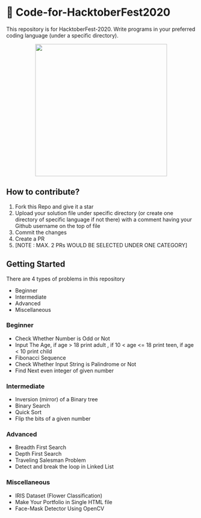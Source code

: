 # :ghost: Code-for-HacktoberFest2020
This repository is for HacktoberFest-2020. 
Write programs in your preferred coding language (under a specific directory).

<p align="center">
<img height="350" width="auto" src="https://cd.foundation/wp-content/uploads/sites/78/2020/09/Logo-Sponsors-Light.svg" /><br>
</p>

## How to contribute?
<ol>
  <li>Fork this Repo and give it a star</li>
  <li>Upload your solution file under specific directory (or create one directory of specific language if not there) with a comment having your Github username on the top of file </li>
  <li>Commit the changes </li>
  <li>Create a PR </li>
  <li>[NOTE : MAX. 2 PRs WOULD BE SELECTED UNDER ONE CATEGORY]</li>
</ol>

## Getting Started

There are 4 types of problems in this repository
<ul>
  <li>Beginner</li>
  <li>Intermediate</li>
  <li>Advanced</li>
  <li>Miscellaneous</li>
</ul>

### Beginner

<ul>
  <li>Check Whether Number is Odd or Not</li>
  <li>Input The Age, if age > 18 print adult , if 10 < age <= 18 print teen, if age < 10 print child</li>
  <li>Fibonacci Sequence</li>
  <li>Check Whether Input String is Palindrome or Not</li>
    <li>Find Next even integer of given number</li>
</ul>

### Intermediate

<ul>
  <li>Inversion (mirror) of a Binary tree</li>
  <li>Binary Search</li>
  <li>Quick Sort</li>
  <li>Flip the bits of a given number</li>
</ul>

### Advanced

<ul>
  <li>Breadth First Search</li>
  <li>Depth First Search</li>
  <li>Traveling Salesman Problem</li>
  <li>Detect and break the loop in Linked List</li>
</ul>

### Miscellaneous

<ul>
  <li>IRIS Dataset (Flower Classification)</li>
  <li>Make Your Portfolio in Single HTML file</li>
  <li>Face-Mask Detector Using OpenCV</li>
</ul>
